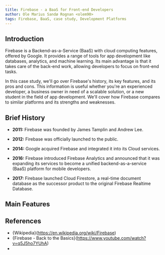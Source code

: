 ```yaml
---
title: Firebase - a BaaS for Front-end Developers
author: Ole Marius Sandø Rognan <olem90>
tags: Firebase, BaaS, case study, Development Platforms
---
```


## Introduction
Firebase is a Backend-as-a-Service (BaaS) with cloud computing features, offered by Google. It provides a range of tools for app development like databases, analytics, and machine learning. Its main advantage is that it takes care of the back-end work, allowing developers to focus on front-end tasks.

In this case study, we'll go over Firebase's history, its key features, and its pros and cons. This information is useful whether you're an experienced developer, a business owner in need of a scalable solution, or a new student in the field of app development. We'll cover how Firebase compares to similar platforms and its strengths and weaknesses.

## Brief History

- **2011:** Firebase was founded by James Tamplin and Andrew Lee.

- **2012:** Firebase was officially launched to the public.

- **2014:** Google acquired Firebase and integrated it into its Cloud services.

- **2016:** Firebase introduced Firebase Analytics and announced that it was expanding 
            its services to become a unified backend-as-a-service (BaaS) platform for mobile developers.

- **2017:** Firebase launched Cloud Firestore, a real-time document database as the successor product to the original Firebase Realtime Database. 


## Main Features









## References
- {Wikipedia}(https://en.wikipedia.org/wiki/Firebase)
- {Firebase - Back to the Basics}(https://www.youtube.com/watch?v=q5J5ho7YUhA)
- 